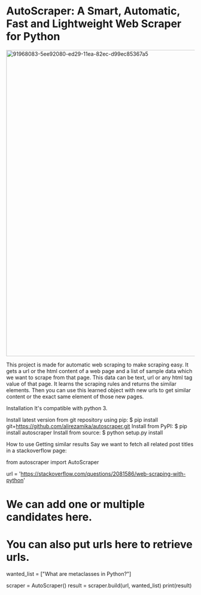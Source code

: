﻿# AutoScraper: A Smart, Automatic, Fast and Lightweight Web Scraper for Python
 
 
 
<img width="817" alt="91968083-5ee92080-ed29-11ea-82ec-d99ec85367a5" src="https://user-images.githubusercontent.com/84532073/171902224-22c18b22-a6ee-411b-a521-e97fca666c5a.png">


This project is made for automatic web scraping to make scraping easy. It gets a url or the html content of a web page and a list of sample data which we want to scrape from that page. This data can be text, url or any html tag value of that page. It learns the scraping rules and returns the similar elements. Then you can use this learned object with new urls to get similar content or the exact same element of those new pages.

Installation
It's compatible with python 3.

Install latest version from git repository using pip:
$ pip install git+https://github.com/alirezamika/autoscraper.git
Install from PyPI:
$ pip install autoscraper
Install from source:
$ python setup.py install


How to use
Getting similar results
Say we want to fetch all related post titles in a stackoverflow page:


from autoscraper import AutoScraper

url = 'https://stackoverflow.com/questions/2081586/web-scraping-with-python'

# We can add one or multiple candidates here.
# You can also put urls here to retrieve urls.
wanted_list = ["What are metaclasses in Python?"]

scraper = AutoScraper()
result = scraper.build(url, wanted_list)
print(result)
